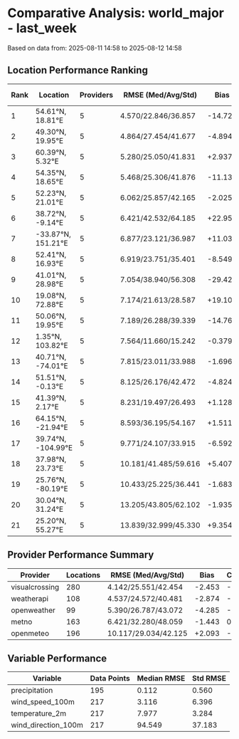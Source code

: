# Comparative Analysis: world_major - last_week

Based on data from: 2025-08-11 14:58 to 2025-08-12 14:58

## Location Performance Ranking

| Rank | Location | Providers | RMSE (Med/Avg/Std) | Bias | Correlation | Coverage % |
|------|----------|-----------|-------------------|------|-------------|-----------|
| 1 | 54.61°N, 18.81°E | 5 | 4.570/22.846/36.857 | -14.724 | 0.121 | 92.4% |
| 2 | 49.30°N, 19.95°E | 5 | 4.864/27.454/41.677 | -4.894 | 0.126 | 92.4% |
| 3 | 60.39°N, 5.32°E | 5 | 5.280/25.050/41.831 | +2.937 | -0.247 | 92.4% |
| 4 | 54.35°N, 18.65°E | 5 | 5.468/25.306/41.876 | -11.138 | 0.005 | 92.4% |
| 5 | 52.23°N, 21.01°E | 5 | 6.062/25.857/42.165 | -2.025 | 0.000 | 34.5% |
| 6 | 38.72°N, -9.14°E | 5 | 6.421/42.532/64.185 | +22.958 | -0.464 | 92.4% |
| 7 | -33.87°N, 151.21°E | 5 | 6.877/23.121/36.987 | +11.039 | -0.012 | 92.4% |
| 8 | 52.41°N, 16.93°E | 5 | 6.919/23.751/35.401 | -8.549 | -0.228 | 92.4% |
| 9 | 41.01°N, 28.98°E | 5 | 7.054/38.940/56.308 | -29.427 | -0.037 | 92.4% |
| 10 | 19.08°N, 72.88°E | 5 | 7.174/21.613/28.587 | +19.103 | -0.215 | 92.4% |
| 11 | 50.06°N, 19.95°E | 5 | 7.189/26.288/39.339 | -14.762 | -0.276 | 92.4% |
| 12 | 1.35°N, 103.82°E | 5 | 7.564/11.660/15.242 | -0.379 | 0.103 | 92.4% |
| 13 | 40.71°N, -74.01°E | 5 | 7.815/23.011/33.988 | -1.696 | -0.064 | 92.4% |
| 14 | 51.51°N, -0.13°E | 5 | 8.125/26.176/42.472 | -4.824 | -0.573 | 92.4% |
| 15 | 41.39°N, 2.17°E | 5 | 8.231/19.497/26.493 | +1.128 | -0.322 | 92.4% |
| 16 | 64.15°N, -21.94°E | 5 | 8.593/36.195/54.167 | +1.511 | -0.353 | 92.4% |
| 17 | 39.74°N, -104.99°E | 5 | 9.771/24.107/33.915 | -6.592 | 0.159 | 92.4% |
| 18 | 37.98°N, 23.73°E | 5 | 10.181/41.485/59.616 | +5.407 | -0.209 | 92.4% |
| 19 | 25.76°N, -80.19°E | 5 | 10.433/25.225/36.441 | -1.683 | -0.299 | 92.4% |
| 20 | 30.04°N, 31.24°E | 5 | 13.205/43.805/62.102 | -1.935 | -0.370 | 92.4% |
| 21 | 25.20°N, 55.27°E | 5 | 13.839/32.999/45.330 | +9.354 | -0.087 | 92.4% |

## Provider Performance Summary

| Provider | Locations | RMSE (Med/Avg/Std) | Bias | Correlation |
|----------|-----------|-------------------|------|-------------|
| visualcrossing | 280 | 4.142/25.551/42.454 | -2.453 | -0.042 |
| weatherapi | 108 | 4.537/24.572/40.481 | -2.874 | -0.091 |
| openweather | 99 | 5.390/26.787/43.072 | -4.285 | -0.074 |
| metno | 163 | 6.421/32.280/48.059 | -1.443 | 0.000 |
| openmeteo | 196 | 10.117/29.034/42.125 | +2.093 | -0.013 |

## Variable Performance

| Variable | Data Points | Median RMSE | Std RMSE |
|----------|-------------|-------------|----------|
| precipitation | 195 | 0.112 | 0.560 |
| wind_speed_100m | 217 | 3.116 | 6.396 |
| temperature_2m | 217 | 7.977 | 3.284 |
| wind_direction_100m | 217 | 94.549 | 37.183 |